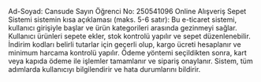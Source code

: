 Ad-Soyad: Cansude Sayın
Öğrenci No: 250541096
Online Alışveriş Sepet Sistemi
sistemin kısa açıklaması (maks. 5-6 satır):
Bu e-ticaret sistemi, kullanıcı girişiyle başlar ve ürün kategorileri arasında gezinmeyi sağlar. Kullanıcı ürünleri sepete ekler, stok kontrolü yapılır ve sepet düzenlenebilir. İndirim kodları belirli tutarlar için geçerli olup, kargo ücreti hesaplanır ve minimum harcama kontrolü yapılır. Ödeme yöntemi seçildikten sonra, kart veya kapıda ödeme ile işlemler tamamlanır ve sipariş onaylanır. Sistem, tüm adımlarda kullanıcıyı bilgilendirir ve hata durumlarını bildirir.
